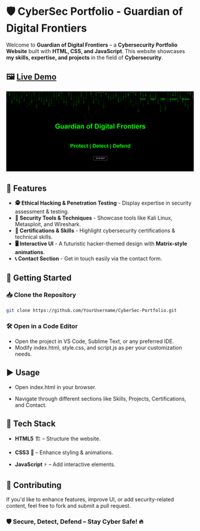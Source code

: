 # 🛡️ CyberSec Portfolio - Guardian of Digital Frontiers  

Welcome to **Guardian of Digital Frontiers** – a **Cybersecurity Portfolio Website** built with **HTML, CSS, and JavaScript**. This website showcases **my skills, expertise, and projects** in the field of **Cybersecurity**.  

## 🖼 [Live Demo](https://charithabimsara.github.io/Cybersecurity-Portfolio/)

![Demo Screenshot](img/demo.png)


## 🌟 Features  

- **🕵️ Ethical Hacking & Penetration Testing** - Display expertise in security assessment & testing.  
- **🔐 Security Tools & Techniques** - Showcase tools like Kali Linux, Metasploit, and Wireshark.  
- **📜 Certifications & Skills** - Highlight cybersecurity certifications & technical skills.  
- **🖥️ Interactive UI** - A futuristic hacker-themed design with **Matrix-style animations**.  
- **📞 Contact Section** - Get in touch easily via the contact form.  

## 🚀 Getting Started  

### 📥 Clone the Repository  
```sh
git clone https://github.com/YourUsername/CyberSec-Portfolio.git
```
### 🛠 Open in a Code Editor

- Open the project in VS Code, Sublime Text, or any preferred IDE.
- Modify index.html, style.css, and script.js as per your customization needs.

## ▶️ Usage

- Open index.html in your browser.

- Navigate through different sections like Skills, Projects, Certifications, and Contact.

## 🎨 Tech Stack

- **HTML5** 🏗️ – Structure the website.

- **CSS3** 🎨 – Enhance styling & animations.

- **JavaScript** ⚡ – Add interactive elements.

## 🤝 Contributing

If you'd like to enhance features, improve UI, or add security-related content, feel free to fork and submit a pull request.

### 🛡️ Secure, Detect, Defend – Stay Cyber Safe! 🔥
